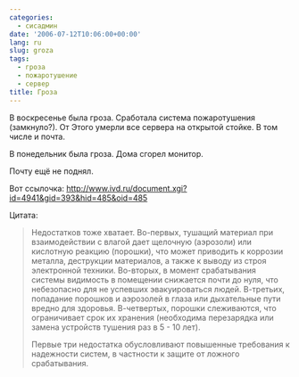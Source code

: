 ```yaml
---
categories:
  - сисадмин
date: '2006-07-12T10:06:00+00:00'
lang: ru
slug: groza
tags:
  - гроза
  - пожаротушение
  - сервер
title: Гроза
---
```




В воскресенье была гроза. Сработала система пожаротушения (замкнуло?). От Этого умерли все сервера на открытой стойке. В том числе и почта.

В понедельник была гроза. Дома сгорел монитор.

Почту ещё не поднял.

<!--more-->

Вот ссылочка:
<http://www.ivd.ru/document.xgi?id=4941&gid=393&hid=485&oid=485>

Цитата:

> Недостатков тоже хватает. Во-первых, тушащий материал при взаимодействии с влагой дает щелочную (аэрозоли) или кислотную реакцию (порошки), что может приводить к коррозии металла, деструкции материалов, а также к выводу из строя электронной техники. Во-вторых, в момент срабатывания системы видимость в помещении снижается почти до нуля, что небезопасно для не успевших эвакуироваться людей. В-третьих, попадание порошков и аэрозолей в глаза или дыхательные пути вредно для здоровья. В-четвертых, порошки слеживаются, что ограничивает срок их хранения (необходима перезарядка или замена устройств тушения раз в 5 - 10 лет).
>
> Первые три недостатка обусловливают повышенные требования к надежности систем, в частности к защите от ложного срабатывания.
>
